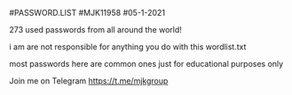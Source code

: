#PASSWORD.LIST
#MJK11958
#05-1-2021

273 used passwords from all around the world! 

i am are not responsible for anything you do with this wordlist.txt 

most passwords here are common ones just for educational purposes only

Join me on Telegram
https://t.me/mjkgroup
